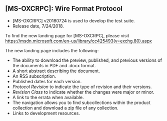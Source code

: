 ## [MS-OXCRPC]: Wire Format Protocol
- [MS-OXCRPC] v20180724 is used to develop the test suite. 
- Release date, 7/24/2018.

To find the new landing page for [MS-OXCRPC], please visit https://msdn.microsoft.com/en-us/library/cc425493(v=exchg.80).aspx

The new landing page includes the following:
- The ability to download the preview, published, and previous versions of the documents in PDF and .docx format.
- A short abstract describing the document.
- An RSS subscription.
- Published dates for each version.
- *Protocol Revision* to indicate the type of revision and their versions.
- *Revision Class* to indicate whether the changes were major or minor.
- A link to the errata when available.
- The navigation allows you to find subcollections within the product collection and download a zip file of any collection.
- Links to development resources.